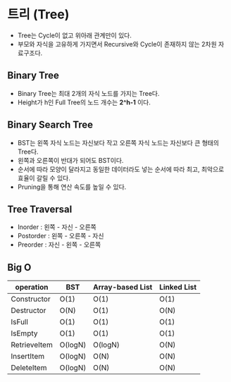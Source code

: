 # 트리 (Tree)
* Tree는 Cycle이 없고 위아래 관계만이 있다.
* 부모와 자식을 고유하게 가지면서 Recursive와 Cycle이 존재하지 않는 2차원 자료구조다.

## Binary Tree
* Binary Tree는 최대 2개의 자식 노드를 가지는 Tree다.
* Height가 h인 Full Tree의 노드 개수는 **2^h-1** 이다.

## Binary Search Tree
* BST는 왼쪽 자식 노드는 자신보다 작고 오른쪽 자식 노드는 자신보다 큰 형태의 Tree다.
* 왼쪽과 오른쪽이 반대가 되어도 BST이다.
* 순서에 따라 모양이 달라지고 동일한 데이터라도 넣는 순서에 따라 최고, 최악으로 효율이 갈릴 수 있다.
* Pruning을 통해 연산 속도를 높일 수 있다.

## Tree Traversal
* Inorder : 왼쪽 - 자신 - 오른쪽
* Postorder : 왼쪽 - 오른쪽 - 자신
* Preorder : 자신 - 왼쪽 - 오른쪽



## Big O

| operation    | BST     | Array-based List | Linked List |
| ------------ | ------- | ---------------- | ----------- |
| Constructor  | O(1)    | O(1)             | O(1)        |
| Destructor   | O(N)    | O(1)             | O(N)        |
| IsFull       | O(1)    | O(1)             | O(1)        |
| IsEmpty      | O(1)    | O(1)             | O(1)        |
| RetrieveItem | O(logN) | O(logN)          | O(N)        |
| InsertItem   | O(logN) | O(N)             | O(N)        |
| DeleteItem   | O(logN) | O(N)             | O(N)        |

